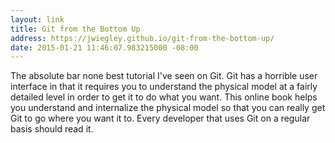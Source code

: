 ```yaml
---
layout: link
title: Git from the Bottom Up
address: https://jwiegley.github.io/git-from-the-bottom-up/
date: 2015-01-21 11:46:07.983215000 -08:00
---
```


The absolute bar none best tutorial I've seen on Git. Git has a horrible user interface in that it requires you to understand the physical model at a fairly detailed level in order to get it to do what you want. This online book helps you understand and internalize the physical model so that you can really get Git to go where you want it to. Every developer that uses Git on a regular basis should read it.
